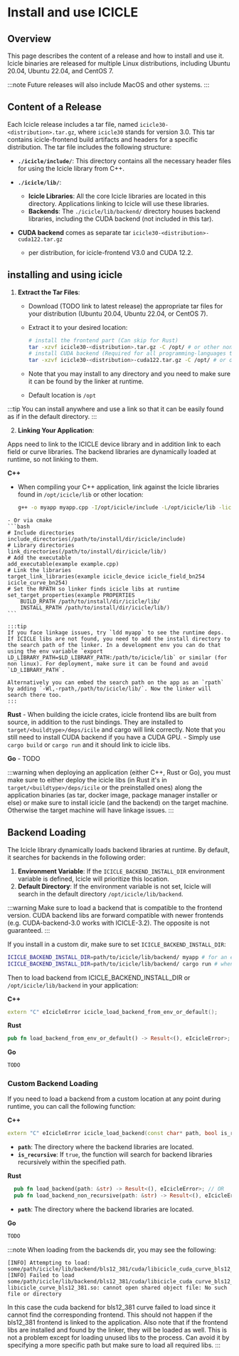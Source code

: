 
# Install and use ICICLE

## Overview

This page describes the content of a release and how to install and use it.
Icicle binaries are released for multiple Linux distributions, including Ubuntu 20.04, Ubuntu 22.04, and CentOS 7.

:::note
Future releases will also include MacOS and other systems.
:::

## Content of a Release

Each Icicle release includes a tar file, named `icicle30-<distribution>.tar.gz`, where `icicle30` stands for version 3.0. This tar contains icicle-frontend build artifacts  and headers for a specific distribution. The tar file includes the following structure:

- **`./icicle/include/`**: This directory contains all the necessary header files for using the Icicle library from C++.
- **`./icicle/lib/`**:
  - **Icicle Libraries**: All the core Icicle libraries are located in this directory. Applications linking to Icicle will use these libraries.
  - **Backends**: The `./icicle/lib/backend/` directory houses backend libraries, including the CUDA backend (not included in this tar).

- **CUDA backend** comes as separate tar `icicle30-<distribution>-cuda122.tar.gz`
  - per distribution, for icicle-frontend V3.0 and CUDA 12.2.

## installing and using icicle

1. **Extract the Tar Files**:
   - Download (TODO link to latest release) the appropriate tar files for your distribution (Ubuntu 20.04, Ubuntu 22.04, or CentOS 7).
   - Extract it to your desired location:
     ```bash
     # install the frontend part (Can skip for Rust)
     tar -xzvf icicle30-<distribution>.tar.gz -C /opt/ # or other non-default install directory
     # install CUDA backend (Required for all programming-languages that want to use CUDA backend)
     tar -xzvf icicle30-<distribution>-cuda122.tar.gz -C /opt/ # or other non-default install directory
     ```

    - Note that you may install to any directory and you need to make sure it can be found by the linker at runtime.
    - Default location is `/opt`

:::tip
You can install anywhere and use a link so that it can be easily found as if in the default directory.
:::

2. **Linking Your Application**:

  Apps need to link to the ICICLE device library and in addition link to each field or curve libraries. The backend libraries are dynamically loaded at runtime, so not linking to them.

  **C++**
   - When compiling your C++ application, link against the Icicle libraries found in `/opt/icicle/lib` or other location:
     ```bash
     g++ -o myapp myapp.cpp -I/opt/icicle/include -L/opt/icicle/lib -licicle_device -licicle_field_bn254 -licicle_curve_bn254 -Wl,-rpath,/opt/icicle/lib/
     ```

    - Or via cmake
    ```bash
    # Include directories
    include_directories(/path/to/install/dir/icicle/include)
    # Library directories
    link_directories(/path/to/install/dir/icicle/lib/)
    # Add the executable
    add_executable(example example.cpp)
    # Link the libraries
    target_link_libraries(example icicle_device icicle_field_bn254 icicle_curve_bn254)
    # Set the RPATH so linker finds icicle libs at runtime
    set_target_properties(example PROPERTIES
        BUILD_RPATH /path/to/install/dir/icicle/lib/
        INSTALL_RPATH /path/to/install/dir/icicle/lib/)
    ```

    :::tip
    If you face linkage issues, try `ldd myapp` to see the runtime deps. If ICICLE libs are not found, you need to add the install directory to the search path of the linker. In a development env you can do that using the env variable `export LD_LIBRARY_PATH=$LD_LIBRARY_PATH:/path/to/icicle/lib` or similar (for non linux). For deployment, make sure it can be found and avoid `LD_LIBRARY_PATH`.

    Alternatively you can embed the search path on the app as an `rpath` by adding `-Wl,-rpath,/path/to/icicle/lib/`. Now the linker will search there too.
    :::

  **Rust**
     - When building the icicle crates, icicle frontend libs are built from source, in addition to the rust bindings. They are installed to `target/<buildtype>/deps/icile` and cargo will link correctly. Note that you still need to install CUDA backend if you have a CUDA GPU.
     - Simply use `cargo build` or `cargo run` and it should link to icicle libs.      

  **Go** - TODO

:::warning when deploying an application (either C++, Rust or Go), you must make sure to either deploy the icicle libs (in Rust it's in `target/<buildtype>/deps/icile` or the preinstalled ones) along the application binaries (as tar, docker image, package manager installer or else) or make sure to install icicle (and the backend) on the target machine. Otherwise the target machine will have linkage issues.
:::

## Backend Loading

The Icicle library dynamically loads backend libraries at runtime. By default, it searches for backends in the following order:

1. **Environment Variable**: If the `ICICLE_BACKEND_INSTALL_DIR` environment variable is defined, Icicle will prioritize this location.
2. **Default Directory**: If the environment variable is not set, Icicle will search in the default directory `/opt/icicle/lib/backend`.

:::warning
Make sure to load a backend that is compatible to the frontend version. CUDA backend libs are forward compatible with newer frontends (e.g. CUDA-backend-3.0 works with ICICLE-3.2). The opposite is not guaranteed.
:::

If you install in a custom dir, make sure to set `ICICLE_BACKEND_INSTALL_DIR`:
```bash
ICICLE_BACKEND_INSTALL_DIR=path/to/icicle/lib/backend/ myapp # for an executable maypp
ICICLE_BACKEND_INSTALL_DIR=path/to/icicle/lib/backend/ cargo run # when using cargo
```

Then to load backend from ICICLE_BACKEND_INSTALL_DIR or `/opt/icicle/lib/backend` in your application:

**C++**
```cpp
extern "C" eIcicleError icicle_load_backend_from_env_or_default();
```
**Rust**
```rust
pub fn load_backend_from_env_or_default() -> Result<(), eIcicleError>;
```
**Go**
```go
TODO
```

### Custom Backend Loading

If you need to load a backend from a custom location at any point during runtime, you can call the following function:

**C++**
```cpp
extern "C" eIcicleError icicle_load_backend(const char* path, bool is_recursive);
```
- **`path`**: The directory where the backend libraries are located.
- **`is_recursive`**: If `true`, the function will search for backend libraries recursively within the specified path.

**Rust**
```rust
  pub fn load_backend(path: &str) -> Result<(), eIcicleError>; // OR
  pub fn load_backend_non_recursive(path: &str) -> Result<(), eIcicleError>;
```
- **`path`**: The directory where the backend libraries are located.

**Go**
```go
TODO
```

:::note
When loading from the backends dir, you may see the following:
```
[INFO] Attempting to load: some/path/icicle/lib/backend/bls12_381/cuda/libicicle_cuda_curve_bls12_381.so
[INFO] Failed to load some/path/icicle/lib/backend/bls12_381/cuda/libicicle_cuda_curve_bls12_381.so: libicicle_curve_bls12_381.so: cannot open shared object file: No such file or directory
```

In this case the cuda backend for bls12_381 curve failed to load since it cannot find the corresponding frontend. This should not happen if the bls12_381 frontend is linked to the application.
Also note that if the frontend libs are installed and found by the linker, they will be loaded as well. This is not a problem except for loading unused libs to the process. Can avoid it by specifying a more specific path but make sure to load all required libs.
:::
